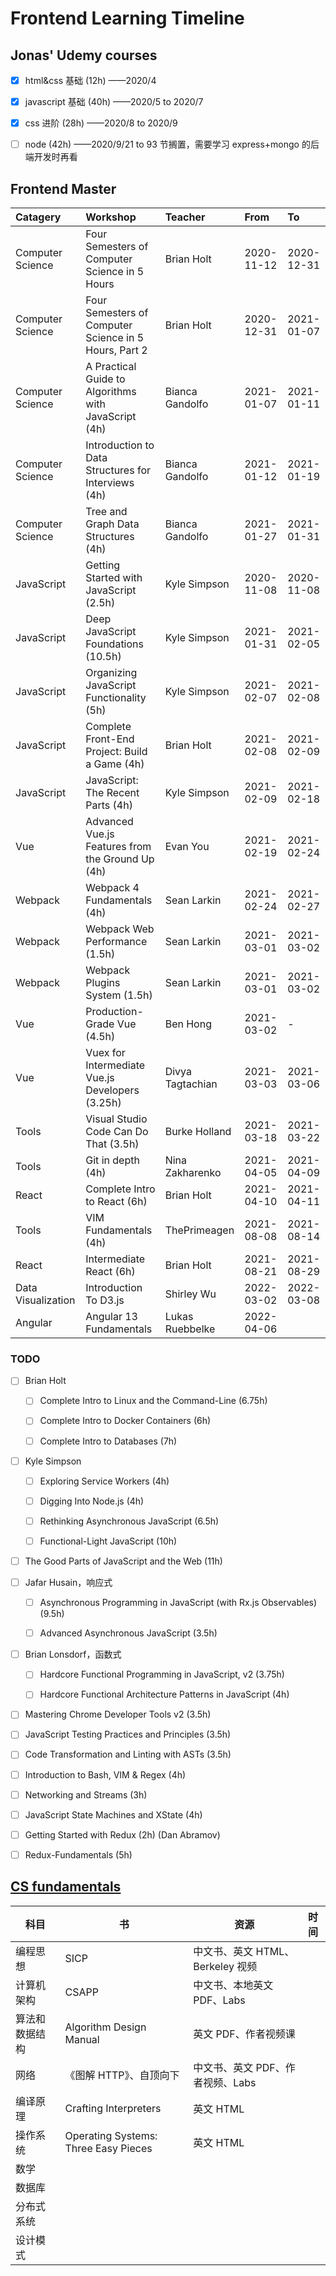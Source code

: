 # Frontend Learning Timeline

## Jonas' Udemy courses

- [x] html\&css 基础 (12h) ——2020/4

- [x] javascript 基础 (40h) ——2020/5 to 2020/7

- [x] css 进阶 (28h) ——2020/8 to 2020/9

- [ ] node (42h) ——2020/9/21 to 93 节搁置，需要学习 express+mongo 的后端开发时再看

## Frontend Master

| Catagery           | Workshop                                              | Teacher          | From       | To         |
| :----------------- | :---------------------------------------------------- | :--------------- | :--------- | :--------- |
| Computer Science   | Four Semesters of Computer Science in 5 Hours         | Brian Holt       | 2020-11-12 | 2020-12-31 |
| Computer Science   | Four Semesters of Computer Science in 5 Hours, Part 2 | Brian Holt       | 2020-12-31 | 2021-01-07 |
| Computer Science   | A Practical Guide to Algorithms with JavaScript (4h)  | Bianca Gandolfo  | 2021-01-07 | 2021-01-11 |
| Computer Science   | Introduction to Data Structures for Interviews (4h)   | Bianca Gandolfo  | 2021-01-12 | 2021-01-19 |
| Computer Science   | Tree and Graph Data Structures (4h)                   | Bianca Gandolfo  | 2021-01-27 | 2021-01-31 |
| JavaScript         | Getting Started with JavaScript (2.5h)                | Kyle Simpson     | 2020-11-08 | 2020-11-08 |
| JavaScript         | Deep JavaScript Foundations (10.5h)                   | Kyle Simpson     | 2021-01-31 | 2021-02-05 |
| JavaScript         | Organizing JavaScript Functionality (5h)              | Kyle Simpson     | 2021-02-07 | 2021-02-08 |
| JavaScript         | Complete Front-End Project: Build a Game (4h)         | Brian Holt       | 2021-02-08 | 2021-02-09 |
| JavaScript         | JavaScript: The Recent Parts (4h)                     | Kyle Simpson     | 2021-02-09 | 2021-02-18 |
| Vue                | Advanced Vue.js Features from the Ground Up (4h)      | Evan You         | 2021-02-19 | 2021-02-24 |
| Webpack            | Webpack 4 Fundamentals (4h)                           | Sean Larkin      | 2021-02-24 | 2021-02-27 |
| Webpack            | Webpack Web Performance (1.5h)                        | Sean Larkin      | 2021-03-01 | 2021-03-02 |
| Webpack            | Webpack Plugins System (1.5h)                         | Sean Larkin      | 2021-03-01 | 2021-03-02 |
| Vue                | Production-Grade Vue (4.5h)                           | Ben Hong         | 2021-03-02 | -          |
| Vue                | Vuex for Intermediate Vue.js Developers (3.25h)       | Divya Tagtachian | 2021-03-03 | 2021-03-06 |
| Tools              | Visual Studio Code Can Do That (3.5h)                 | Burke Holland    | 2021-03-18 | 2021-03-22 |
| Tools              | Git in depth (4h)                                     | Nina Zakharenko  | 2021-04-05 | 2021-04-09 |
| React              | Complete Intro to React (6h)                          | Brian Holt       | 2021-04-10 | 2021-04-11 |
| Tools              | VIM Fundamentals (4h)                                 | ThePrimeagen     | 2021-08-08 | 2021-08-14 |
| React              | Intermediate React (6h)                               | Brian Holt       | 2021-08-21 | 2021-08-29 |
| Data Visualization | Introduction To D3.js                                 | Shirley Wu       | 2022-03-02 | 2022-03-08 |
| Angular            | Angular 13 Fundamentals                               | Lukas Ruebbelke  | 2022-04-06 |            |

### TODO

- [ ] Brian Holt

  - [ ] Complete Intro to Linux and the Command-Line (6.75h)

  - [ ] Complete Intro to Docker Containers (6h)

  - [ ] Complete Intro to Databases (7h)

- [ ] Kyle Simpson

  - [ ] Exploring Service Workers (4h)

  - [ ] Digging Into Node.js (4h)

  - [ ] Rethinking Asynchronous JavaScript (6.5h)

  - [ ] Functional-Light JavaScript (10h)

- [ ] The Good Parts of JavaScript and the Web (11h)

- [ ] Jafar Husain，响应式

  - [ ] Asynchronous Programming in JavaScript (with Rx.js Observables) (9.5h)

  - [ ] Advanced Asynchronous JavaScript (3.5h)

- [ ] Brian Lonsdorf，函数式

  - [ ] Hardcore Functional Programming in JavaScript, v2 (3.75h)

  - [ ] Hardcore Functional Architecture Patterns in JavaScript (4h)

- [ ] Mastering Chrome Developer Tools v2 (3.5h)

- [ ] JavaScript Testing Practices and Principles (3.5h)

- [ ] Code Transformation and Linting with ASTs (3.5h)

- [ ] Introduction to Bash, VIM & Regex (4h)

- [ ] Networking and Streams (3h)

- [ ] JavaScript State Machines and XState (4h)

- [ ] Getting Started with Redux (2h) (Dan Abramov)

- [ ] Redux-Fundamentals (5h)

## [CS fundamentals](https://teachyourselfcs.com/)

| 科目           | 书                                   | 资源                             | 时间 |
| -------------- | ------------------------------------ | -------------------------------- | ---- |
| 编程思想       | SICP                                 | 中文书、英文 HTML、Berkeley 视频 |      |
| 计算机架构     | CSAPP                                | 中文书、本地英文 PDF、Labs       |      |
| 算法和数据结构 | Algorithm Design Manual              | 英文 PDF、作者视频课             |      |
| 网络           | 《图解 HTTP》、自顶向下              | 中文书、英文 PDF、作者视频、Labs |      |
| 编译原理       | Crafting Interpreters                | 英文 HTML                        |      |
| 操作系统       | Operating Systems: Three Easy Pieces | 英文 HTML                        |      |
| 数学           |                                      |                                  |      |
| 数据库         |                                      |                                  |      |
| 分布式系统     |                                      |                                  |      |
| 设计模式       |                                      |                                  |      |
